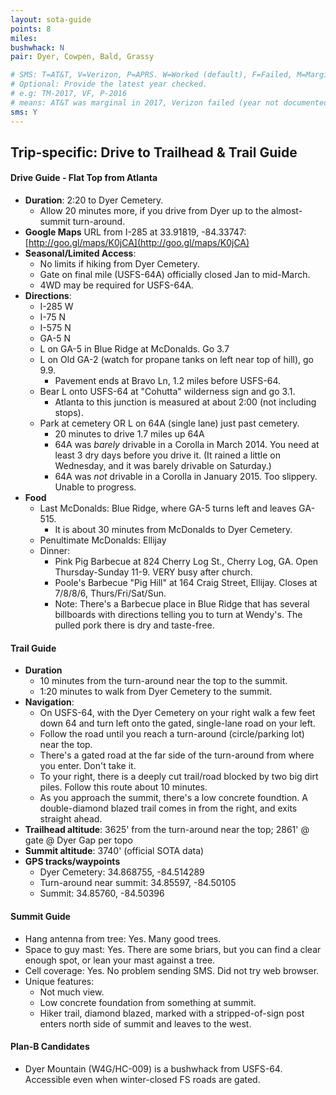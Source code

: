 ```yaml
---
layout: sota-guide
points: 8
miles: 
bushwhack: N
pair: Dyer, Cowpen, Bald, Grassy

# SMS: T=AT&T, V=Verizon, P=APRS. W=Worked (default), F=Failed, M=Marginal (some failed).
# Optional: Provide the latest year checked.
# e.g: TM-2017, VF, P-2016
# means: AT&T was marginal in 2017, Verizon failed (year not documented), APRS worked in 2016.
sms: Y
---
```

Trip-specific: Drive to Trailhead & Trail Guide
--------------------------------------------------------
#### Drive Guide - Flat Top from Atlanta

* **Duration**: 2:20 to Dyer Cemetery. 
    * Allow 20 minutes more, if you drive from Dyer up to the almost-summit turn-around.
* **Google Maps** URL from I-285 at 33.91819, -84.33747: [http://goo.gl/maps/K0jCA](http://goo.gl/maps/K0jCA)
* **Seasonal/Limited Access**:  
    * No limits if hiking from Dyer Cemetery.
    * Gate on final mile (USFS-64A) officially closed Jan to mid-March.
    * 4WD may be required for USFS-64A.
* **Directions**:
    * I-285 W
    * I-75 N
    * I-575 N
    * GA-5 N
    * L on GA-5 in Blue Ridge at McDonalds.  Go 3.7
    * L on Old GA-2 (watch for propane tanks on left near top of hill), go 9.9.
        * Pavement ends at Bravo Ln, 1.2 miles before USFS-64.
    * Bear L onto USFS-64 at "Cohutta" wilderness sign and go 3.1.
        * Atlanta to this junction is measured at about 2:00 (not including stops).
    * Park at cemetery OR L on 64A (single lane) just past cemetery.
        * 20 minutes to drive 1.7 miles up 64A
        * 64A was *barely* drivable in a Corolla in March 2014.  You need at least 3 dry days before you drive it.  (It rained a little on Wednesday, and it was barely drivable on Saturday.)
        * 64A was *not* drivable in a Corolla in January 2015.  Too slippery.  Unable to progress.
* **Food**
    * Last McDonalds:  Blue Ridge, where GA-5 turns left and leaves GA-515. 
        * It is about 30 minutes from McDonalds to Dyer Cemetery.
    * Penultimate McDonalds: Ellijay
    * Dinner: 
        * Pink Pig Barbecue at 824 Cherry Log St., Cherry Log, GA.  Open Thursday-Sunday 11-9.  VERY busy after church.
        * Poole's Barbecue "Pig Hill" at 164 Craig Street, Ellijay. Closes at 7/8/8/6, Thurs/Fri/Sat/Sun.
        * Note: There's a Barbecue place in Blue Ridge that has several billboards with directions telling you to turn at Wendy's. The pulled pork there is dry and taste-free.

#### Trail Guide

* **Duration**
    * 10 minutes from the turn-around near the top to the summit.
    * 1:20 minutes to walk from Dyer Cemetery to the summit.
* **Navigation**:
    * On USFS-64, with the Dyer Cemetery on your right walk a few feet down 64 and turn left onto the gated, single-lane road on your left.
    * Follow the road until you reach a turn-around (circle/parking lot) near the top.
    * There's a gated road at the far side of the turn-around from where you enter.  Don't take it.
    * To your right, there is a deeply cut trail/road blocked by two big dirt piles.  Follow this route about 10 minutes.
    * As you approach the summit, there's a low concrete foundtion.  A double-diamond blazed trail comes in from the right, and exits straight ahead.
* **Trailhead altitude**: 3625' from the turn-around near the top; 2861' @ gate @ Dyer Gap per topo
* **Summit altitude**: 3740' (official SOTA data)
* **GPS tracks/waypoints**
    * Dyer Cemetery: 34.868755, -84.514289
    * Turn-around near summit: 34.85597, -84.50105
    * Summit: 34.85760, -84.50396

#### Summit Guide

* Hang antenna from tree: Yes.  Many good trees.
* Space to guy mast: Yes.  There are some briars, but you can find a clear enough spot, or lean your mast against a tree.
* Cell coverage: Yes. No problem sending SMS.  Did not try web browser.
* Unique features:
    * Not much view.
    * Low concrete foundation from something at summit.
    * Hiker trail, diamond blazed, marked with a stripped-of-sign post enters north side of summit and leaves to the west.

#### Plan-B Candidates

* Dyer Mountain (W4G/HC-009) is a bushwhack from USFS-64.  Accessible even when winter-closed FS roads are gated.
